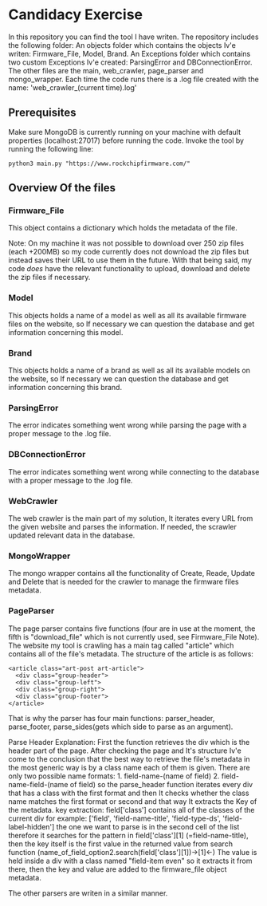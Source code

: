 # Candidacy Exercise 

In this repository you can find the tool I have writen. 
The repository includes the following folder:
An objects folder which contains the objects Iv'e writen: Firmware_File, Model, Brand.
An Exceptions folder which contains two custom Exceptions Iv'e created: ParsingError and DBConnectionError.
The other files are the main, web_crawler, page_parser and mongo_wrapper.
Each time the code runs there is a .log file created with the name: 'web_crawler_(current time).log'

## Prerequisites

Make sure MongoDB is currently running on your machine with default properties (localhost:27017) before running the code.
Invoke the tool by running the following line:

```
python3 main.py "https://www.rockchipfirmware.com/"
```

## Overview Of the files

### Firmware_File

This object contains a dictionary which holds the metadata of the file.

Note: On my machine it was not possible to download over 250 zip files (each +200MB) so my code currently does not download 
      the zip files but instead saves their URL to use them in the future. With that being said, my code *does* have the 
      relevant functionality to upload, download and delete the zip files if necessary.

### Model

This objects holds a name of a model as well as all its available firmware files on the website, so If necessary we can question the database and get information concerning this model.

### Brand

This objects holds a name of a brand as well as all its available models on the website, so If necessary we can question the database and get information concerning this brand.

### ParsingError

The error indicates something went wrong while parsing the page with a proper message to the .log file.

### DBConnectionError

The error indicates something went wrong while connecting to the database with a proper message to the .log file.

### WebCrawler

The web crawler is the main part of my solution, It iterates every URL from the given website and parses the information.
If needed, the scrawler updated relevant data in the database.

### MongoWrapper

The mongo wrapper contains all the functionality of Create, Reade, Update and Delete that is needed for the crawler to manage the firmware files metadata.

### PageParser

The page parser contains five functions (four are in use at the moment, the fifth is "download_file" which is not currently used, see Firmware_File Note). 
The website my tool is crawling has a main tag called "article" which contains all of the file's metadata.
The structure of the article is as follows:
```
<article class="art-post art-article">
  <div class="group-header">
  <div class="group-left">
  <div class="group-right">
  <div class="group-footer">
</article>
 ```
That is why the parser has four main functions: parser_header, parse_footer, parse_sides(gets which side to parse as an argument).

Parse Header Explanation:
First the function retrieves the div which is the header part of the page.
After checking the page and It's structure Iv'e come to the conclusion that 
the best way to retrieve the file's metadata in the most generic way is by 
a class name each of them is given.
There are only two possible name formats: 1. field-name-(name of field)
                                          2. field-name-field-(name of field)
so the parse_header function iterates every div that has a class with the first 
format and then It checks whether the class name matches the first format or 
second and that way It extracts the Key of the metadata.
key extraction: field['class'] contains all of the classes of the current div
for example: ['field', 'field-name-title', 'field-type-ds', 'field-label-hidden']
the one we want to parse is in the second cell of the list therefore it searches
for the pattern in field['class'][1] (=field-name-title), then the key itself is the
first value in the returned value from search function (name_of_field_option2.search(field['class'][1])->[1]<-)
The value is held inside a div with a class named "field-item even" so it extracts
it from there, then the key and value are added to the firmware_file object metadata.

The other parsers are writen in a similar manner.
